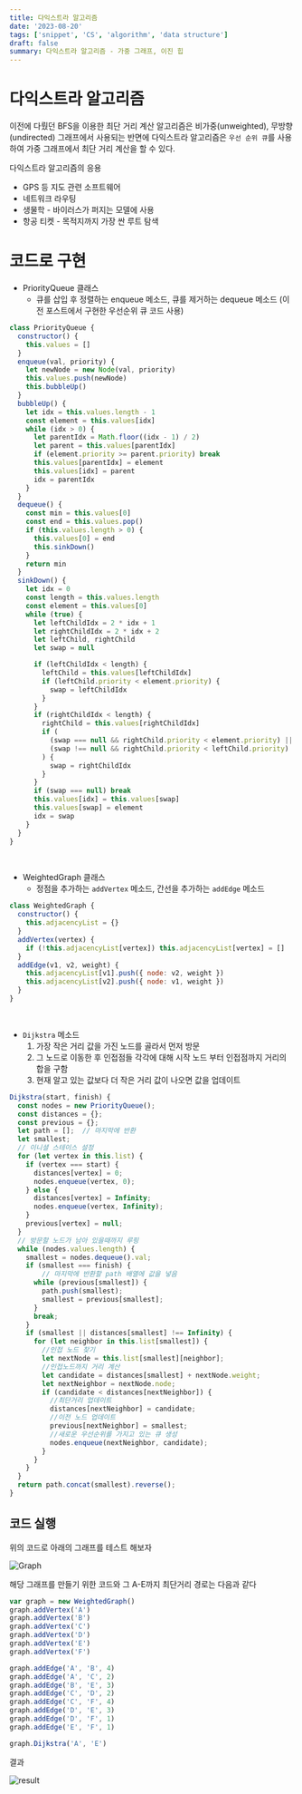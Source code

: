 ```yaml
---
title: 다익스트라 알고리즘
date: '2023-08-20'
tags: ['snippet', 'CS', 'algorithm', 'data structure']
draft: false
summary: 다익스트라 알고리즘 - 가중 그래프, 이진 힙
---
```


# 다익스트라 알고리즘

이전에 다뤘던 BFS을 이용한 최단 거리 계산 알고리즘은 비가중(unweighted), 무방향(undirected) 그래프에서 사용되는 반면에 다익스트라 알고리즘은 `우선 순위 큐`를 사용하여 가중 그래프에서 최단 거리 계산을 할 수 있다.

다익스트라 알고리즘의 응용

- GPS 등 지도 관련 소프트웨어
- 네트워크 라우팅
- 생물학 - 바이러스가 퍼지는 모델에 사용
- 항공 티켓 - 목적지까지 가장 싼 루트 탐색

# 코드로 구현

- PriorityQueue 클래스
  - 큐를 삽입 후 정렬하는 enqueue 메소드, 큐를 제거하는 dequeue 메소드 (이전 포스트에서 구현한 우선순위 큐 코드 사용)

```javascript
class PriorityQueue {
  constructor() {
    this.values = []
  }
  enqueue(val, priority) {
    let newNode = new Node(val, priority)
    this.values.push(newNode)
    this.bubbleUp()
  }
  bubbleUp() {
    let idx = this.values.length - 1
    const element = this.values[idx]
    while (idx > 0) {
      let parentIdx = Math.floor((idx - 1) / 2)
      let parent = this.values[parentIdx]
      if (element.priority >= parent.priority) break
      this.values[parentIdx] = element
      this.values[idx] = parent
      idx = parentIdx
    }
  }
  dequeue() {
    const min = this.values[0]
    const end = this.values.pop()
    if (this.values.length > 0) {
      this.values[0] = end
      this.sinkDown()
    }
    return min
  }
  sinkDown() {
    let idx = 0
    const length = this.values.length
    const element = this.values[0]
    while (true) {
      let leftChildIdx = 2 * idx + 1
      let rightChildIdx = 2 * idx + 2
      let leftChild, rightChild
      let swap = null

      if (leftChildIdx < length) {
        leftChild = this.values[leftChildIdx]
        if (leftChild.priority < element.priority) {
          swap = leftChildIdx
        }
      }
      if (rightChildIdx < length) {
        rightChild = this.values[rightChildIdx]
        if (
          (swap === null && rightChild.priority < element.priority) ||
          (swap !== null && rightChild.priority < leftChild.priority)
        ) {
          swap = rightChildIdx
        }
      }
      if (swap === null) break
      this.values[idx] = this.values[swap]
      this.values[swap] = element
      idx = swap
    }
  }
}
```

<br/>

- WeightedGraph 클래스
  - 정점을 추가하는 `addVertex` 메소드, 간선을 추가하는 `addEdge` 메소드

```javascript
class WeightedGraph {
  constructor() {
    this.adjacencyList = {}
  }
  addVertex(vertex) {
    if (!this.adjacencyList[vertex]) this.adjacencyList[vertex] = []
  }
  addEdge(v1, v2, weight) {
    this.adjacencyList[v1].push({ node: v2, weight })
    this.adjacencyList[v2].push({ node: v1, weight })
  }
}
```

<br/>


- `Dijkstra` 메소드
  1. 가장 작은 거리 값을 가진 노드를 골라서 먼저 방문
  2. 그 노드로 이동한 후 인접점들 각각에 대해 시작 노드 부터 인접점까지 거리의 합을 구함
  3. 현재 알고 있는 값보다 더 작은 거리 값이 나오면 값을 업데이트

```javascript
Dijkstra(start, finish) {
  const nodes = new PriorityQueue();
  const distances = {};
  const previous = {};
  let path = [];  // 마지막에 반환
  let smallest;
  // 이니셜 스테이스 설정
  for (let vertex in this.list) {
    if (vertex === start) {
      distances[vertex] = 0;
      nodes.enqueue(vertex, 0);
    } else {
      distances[vertex] = Infinity;
      nodes.enqueue(vertex, Infinity);
    }
    previous[vertex] = null;
  }
  // 방문할 노드가 남아 있을때까지 루핑
  while (nodes.values.length) {
    smallest = nodes.dequeue().val;
    if (smallest === finish) {
        // 마지막에 반환할 path 배열에 값을 넣음
      while (previous[smallest]) {
        path.push(smallest);
        smallest = previous[smallest];
      }
      break;
    }
    if (smallest || distances[smallest] !== Infinity) {
      for (let neighbor in this.list[smallest]) {
        //인접 노드 찾기
        let nextNode = this.list[smallest][neighbor];
        //인접노드까지 거리 계산
        let candidate = distances[smallest] + nextNode.weight;
        let nextNeighbor = nextNode.node;
        if (candidate < distances[nextNeighbor]) {
          //최단거리 업데이트
          distances[nextNeighbor] = candidate;
          //이전 노드 업데이트
          previous[nextNeighbor] = smallest;
          //새로운 우선순위를 가지고 있는 큐 생성
          nodes.enqueue(nextNeighbor, candidate);
        }
      }
    }
  }
  return path.concat(smallest).reverse();
}
```

## 코드 실행

위의 코드로 아래의 그래프를 테스트 해보자

![Graph](https://github.com/wontae99/wontae99-blog/assets/109476712/a29c3d8e-63c7-4599-913a-8d7296dd6dcc)

해당 그래프를 만들기 위한 코드와 그 A-E까지 최단거리 경로는 다음과 같다

```javascript
var graph = new WeightedGraph()
graph.addVertex('A')
graph.addVertex('B')
graph.addVertex('C')
graph.addVertex('D')
graph.addVertex('E')
graph.addVertex('F')

graph.addEdge('A', 'B', 4)
graph.addEdge('A', 'C', 2)
graph.addEdge('B', 'E', 3)
graph.addEdge('C', 'D', 2)
graph.addEdge('C', 'F', 4)
graph.addEdge('D', 'E', 3)
graph.addEdge('D', 'F', 1)
graph.addEdge('E', 'F', 1)

graph.Dijkstra('A', 'E')
```

결과

![result](https://github.com/wontae99/wontae99-blog/assets/109476712/e3eadaa4-835c-496d-a1ae-660b402b8473)
